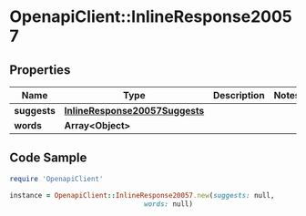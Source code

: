 # OpenapiClient::InlineResponse20057

## Properties

Name | Type | Description | Notes
------------ | ------------- | ------------- | -------------
**suggests** | [**InlineResponse20057Suggests**](InlineResponse20057Suggests.md) |  | 
**words** | **Array&lt;Object&gt;** |  | 

## Code Sample

```ruby
require 'OpenapiClient'

instance = OpenapiClient::InlineResponse20057.new(suggests: null,
                                 words: null)
```


